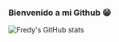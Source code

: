### Bienvenido a mi Github 😁


![Fredy's GitHub stats](https://github-readme-stats.vercel.app/api?username=fredycoding&show_icons=true&theme=radical)

